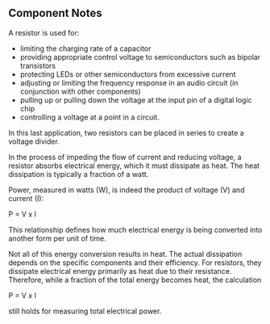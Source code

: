 ## Component Notes

A resistor is used for: 

- limiting the charging rate of a capacitor
- providing appropriate control voltage to semiconductors such as bipolar transistors
- protecting LEDs or other semiconductors from excessive current
- adjusting or limiting the frequency response in an audio circuit (in conjunction with other components) 
- pulling up or pulling down the voltage at the input pin of a digital logic chip
- controlling a voltage at a point in a circuit. 

In this last application, two resistors can be placed in series to create a voltage divider.

In the process of impeding the flow of current and reducing voltage, a resistor absorbs electrical energy, which it must dissipate as heat. The heat dissipation is typically a fraction of a watt.

Power, measured in watts (W), is indeed the product of voltage (V) and current (I):

P = V x I

This relationship defines how much electrical energy is being converted into another form per unit of time.

Not all of this energy conversion results in heat. The actual dissipation depends on the specific components and their efficiency. For resistors, they dissipate electrical energy primarily as heat due to their resistance. Therefore, while a fraction of the total energy becomes heat, the calculation

P = V x I

 still holds for measuring total electrical power.
